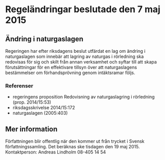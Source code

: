 # Regeländringar beslutade den 7 maj 2015

## Ändring i naturgaslagen

Regeringen har efter riksdagens beslut utfärdat en lag om ändring i naturgaslagen som innebär att lagring av naturgas i rörledning ska redovisas för sig och skilt från annan verksamhet och syftar till att skapa förutsättningar för en effektivare tillsyn över att naturgaslagens bestämmelser om förhandsprövning genom intäktsramar följs.

### Referenser

* regeringens proposition Redovisning av naturgaslagring i rörledning (prop. 2014/15:53\)
* riksdagsskrivelse 2014/15:172
* naturgaslagen (2005:403\)

## Mer information

Författningen blir offentlig när den kommer ut från trycket i Svensk författningssamling. Det beräknas ske tisdagen den 19 maj 2015\.
Kontaktperson: Andreas Lindholm 08\-405 14 54
